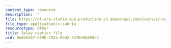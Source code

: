```yaml
---
content_type: resource
description: ''
file: https://ol-ocw-studio-app-production.s3.amazonaws.com/courses/res-18-007-calculus-revisited-multivariable-calculus-fall-2011/9a0e8267bf9b792a8bd2347650b89dc3_y9Sa8StSX-M.srt
file_type: application/x-subrip
resourcetype: Other
title: 3play caption file
uid: 9a0e8267-bf9b-792a-8bd2-347650b89dc3
---
```

